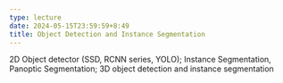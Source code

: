 ```yaml
---
type: lecture
date: 2024-05-15T23:59:59+8:49
title: Object Detection and Instance Segmentation
---
```

2D Object detector (SSD, RCNN series, YOLO); Instance Segmentation, Panoptic Segmentation; 3D object detection and instance segmentation 